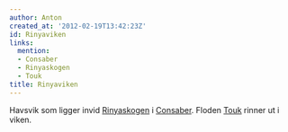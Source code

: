 ```yaml
---
author: Anton
created_at: '2012-02-19T13:42:23Z'
id: Rinyaviken
links:
  mention:
  - Consaber
  - Rinyaskogen
  - Touk
title: Rinyaviken
---
```


Havsvik som ligger invid [Rinyaskogen] i [Consaber]. Floden [Touk] rinner ut i viken.

  [Rinyaskogen]: Rinyaskogen
  [Consaber]: Consaber
  [Touk]: Touk
